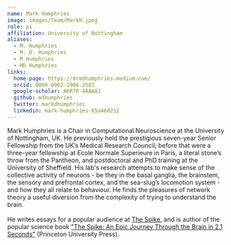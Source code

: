 ```yaml
---
name: Mark Humphries
image: images/Team/MarkH.jpeg
role: pi
affiliation: University of Nottingham
aliases:
  - M. Humphries
  - M. D. Humphries
  - M Humphries
  - MD Humphries
links:
  home-page: https://drmdhumphries.medium.com/
  orcid: 0000-0002-1906-2581
  google-scholar: AKR7P-4AAAAJ
  github: mdhumphries
  twitter: markdhumphries
  linkedin: mark-humphries-65a460212
---
```


Mark Humphries is a Chair in Computational Neuroscience at the University of Nottingham, UK. He previously held the prestigious seven-year Senior Fellowship from the UK’s Medical Research Council; before that were a three-year fellowship at Ecole Normale Superieure in Paris, a literal stone’s throw from the Pantheon, and postdoctoral and PhD training at the University of Sheffield. His lab's research attempts to make sense of the collective activity of neurons - be they in the basal ganglia, the brainstem, the sensory and prefrontal cortex, and the sea-slug’s locomotion system - and how they all relate to behaviour. He finds the pleasures of network theory a useful diversion from the complexity of trying to understand the brain.
<br>
<br>
He writes essays for a popular audience at [The Spike](https://medium.com/the-spike), and is author of the popular science book ["The Spike: An Epic Journey Through the Brain in 2.1 Seconds"](https://press.princeton.edu/books/paperback/9780691241487/the-spike?_gl=1*147tsvi*_up*MQ..*_ga*OTA5MDEyMDc5LjE3MjM2NTY5Nzg.*_ga_N1W9JWKLY3*MTcyMzY1Njk3Ny4xLjEuMTcyMzY1NzAwOC4yOS4wLjE1ODIwMDA4NDI.) (Princeton University Press).
